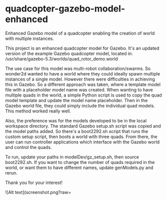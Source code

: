 # quadcopter-gazebo-model-enhanced
Enhanced Gazebo model of a quadcopter enabling the creation of world with multiple instances.

This project is an enhanced quadcopter model for Gazebo.
It's an updated version of the example Gazebo quadcopter model, located in: 
/usr/share/gazebo-5.3/worlds/quad_rotor_demo.world

The use case for this model was multi-robot collaboration/swarms.
So wonder2d wanted to have a world where they could ideally spawn multiple instances of a single model.
However there were difficulties in achieving this in Gazebo.
So a different approach was taken, where a template model file with a placeholder model name was created.
When wanting to have multiple quads in the world, a simple Python script is used to copy the quad model template and update the model name placeholder.
Then in the Gazebo world file, they could simply include the individual quad models.
This method worked really well.

Also, the preference was for the models developed to be in the local workspace directory.
The standard Gazebo setup.sh script was copied and the model paths added.
So there's a boot2292.sh script that runs the custom setup script, then boots a world with three quads.
From there, the user can run controller applications which interface with the Gazebo world and control the quads.

To run, update your paths in modelDev/gz_setup.sh, then source boot2292.sh.
If you want to change the number of quads required in the world, or want them to have different names, update genModels.py and rerun.

Thank you for your interest!

![Alt text](screenshot.png?raw=